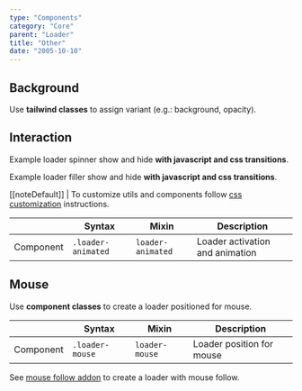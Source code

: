 ```yaml
---
type: "Components"
category: "Core"
parent: "Loader"
title: "Other"
date: "2005-10-10"
---
```


## Background

Use **tailwind classes** to assign variant (e.g.: background, opacity).

<demo>
  <demovanilla src="vanilla/components/core/loader/background-spinner">
  </demovanilla>
  <demovanilla src="vanilla/components/core/loader/background-filler">
  </demovanilla>
</demo>

## Interaction

Example loader spinner show and hide **with javascript and css transitions**.

<demo>
  <demovanilla src="vanilla/components/core/loader/js-spinner">
  </demovanilla>
</demo>

Example loader filler show and hide **with javascript and css transitions**.

<demo>
  <demovanilla src="vanilla/components/core/loader/js-filler">
  </demovanilla>
</demo>

[[noteDefault]]
| To customize utils and components follow [css customization](/introduction/getting-started/setup#css-customization) instructions.

<div class="table-scroll">

|                      | Syntax                          | Mixin            | Description                   |
| ----------------------- | ----------------------------------------- | -----------------------------| ----------------------------- |
| Component                  | `.loader-animated`                     | `loader-animated`                | Loader activation and animation            |

</div>

## Mouse

Use **component classes** to create a loader positioned for mouse.

<div class="table-scroll">

|                      | Syntax                          | Mixin            | Description                   |
| ----------------------- | ----------------------------------------- | -----------------------------| ----------------------------- |
| Component                  | `.loader-mouse`                     | `loader-mouse`                | Loader position for mouse            |

</div>

See [mouse follow addon](/components/addons/animation/mouse-follow) to create a loader with mouse follow.
